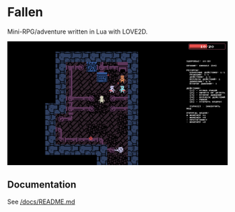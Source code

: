 # Fallen

Mini-RPG/adventure written in Lua with LOVE2D.

![](assets/screenshots/main.png)

## Documentation

See [/docs/README.md](/docs/README.md)
